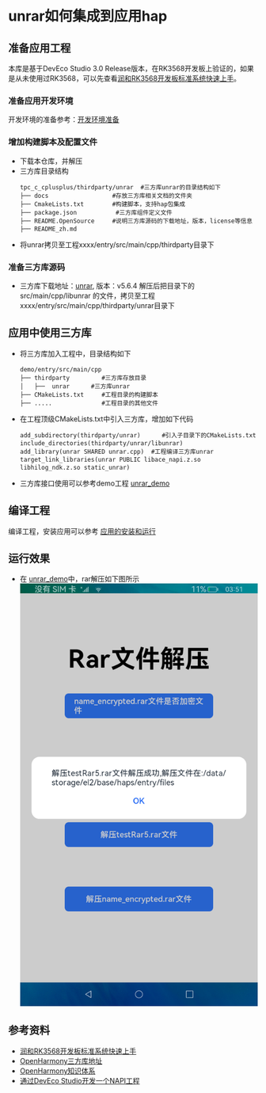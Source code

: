 # unrar如何集成到应用hap
## 准备应用工程
本库是基于DevEco Studio 3.0 Release版本，在RK3568开发板上验证的，如果是从未使用过RK3568，可以先查看[润和RK3568开发板标准系统快速上手](https://gitee.com/openharmony-sig/knowledge_demo_temp/tree/master/docs/rk3568_helloworld)。
### 准备应用开发环境
开发环境的准备参考：[开发环境准备](https://gitee.com/openharmony-sig/knowledge_demo_temp/blob/master/docs/napi%E7%B3%BB%E5%88%97%E5%AD%A6%E4%B9%A0/docs/hello_napi.md#%E5%B7%A5%E7%A8%8B%E5%87%86%E5%A4%87)
### 增加构建脚本及配置文件
- 下载本仓库，并解压
- 三方库目录结构
  ```
  tpc_c_cplusplus/thirdparty/unrar  #三方库unrar的目录结构如下
  ├── docs                  #存放三方库相关文档的文件夹
  ├── CmakeLists.txt        #构建脚本，支持hap包集成
  ├── package.json           #三方库组件定义文件
  ├── README.OpenSource     #说明三方库源码的下载地址，版本，license等信息
  ├── README_zh.md   
  ```
- 将unrar拷贝至工程xxxx/entry/src/main/cpp/thirdparty目录下
### 准备三方库源码
- 三方库下载地址：[unrar](https://github.com/maoabc/unrar-android/tree/master/src/main/cpp/libunrar), 版本：v5.6.4
  解压后把目录下的src/main/cpp/libunrar 的文件，拷贝至工程xxxx/entry/src/main/cpp/thirdparty/unrar目录下
## 应用中使用三方库
- 将三方库加入工程中，目录结构如下
  ```
  demo/entry/src/main/cpp
  ├── thirdparty         #三方库存放目录
  │   ├──  unrar      #三方库unrar
  ├── CMakeLists.txt     #工程目录的构建脚本
  ├── .....              #工程目录的其他文件
  ```
- 在工程顶级CMakeLists.txt中引入三方库，增加如下代码
  ```
  add_subdirectory(thirdparty/unrar)      #引入子目录下的CMakeLists.txt
  include_directories(thirdparty/unrar/libunrar)
  add_library(unrar SHARED unrar.cpp)  #工程编译三方库unrar
  target_link_libraries(unrar PUBLIC libace_napi.z.so libhilog_ndk.z.so static_unrar)    
  ```
- 三方库接口使用可以参考demo工程 [unrar_demo](https://gitee.com/openharmony-tpc/openharmony_tpc_samples/tree/master/unrar)
## 编译工程
编译工程，安装应用可以参考 [应用的安装和运行](https://gitee.com/openharmony-sig/knowledge_demo_temp/blob/master/docs/napi%E7%B3%BB%E5%88%97%E5%AD%A6%E4%B9%A0/docs/hello_napi.md#%E5%AE%89%E8%A3%85%E8%B0%83%E8%AF%95)
## 运行效果
- 在 [unrar_demo](https://gitee.com/openharmony-tpc/openharmony_tpc_samples/tree/master/unrar)中，rar解压如下图所示
  &nbsp;![content](pic/content.png)

## 参考资料
- [润和RK3568开发板标准系统快速上手](https://gitee.com/openharmony-sig/knowledge_demo_temp/tree/master/docs/rk3568_helloworld)
- [OpenHarmony三方库地址](https://gitee.com/openharmony-tpc)
- [OpenHarmony知识体系](https://gitee.com/openharmony-sig/knowledge)
- [通过DevEco Studio开发一个NAPI工程](https://gitee.com/openharmony-sig/knowledge_demo_temp/blob/master/docs/napi%E7%B3%BB%E5%88%97%E5%AD%A6%E4%B9%A0/docs/hello_napi.md)
